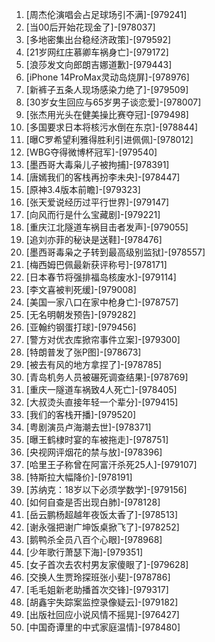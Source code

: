 
1. [周杰伦演唱会占足球场引不满]-[979241]
1. [当00后开始花现金了]-[978037]
1. [多地密集出台稳经济政策]-[979592]
1. [21岁网红庄慕卿车祸身亡]-[979172]
1. [浪莎发文向郎朗吉娜道歉]-[979443]
1. [iPhone 14ProMax灵动岛烧屏]-[978976]
1. [新裤子五条人现场感染力绝了]-[979509]
1. [30岁女生回应与65岁男子谈恋爱]-[978007]
1. [张杰用光头在健美操比赛夺冠]-[979498]
1. [多国要求日本将核污水倒在东京]-[978844]
1. [曝C罗希望利雅得胜利引进佩佩]-[978012]
1. [WBG夺得微博杯冠军]-[979540]
1. [墨西哥大毒枭儿子被拘捕]-[978391]
1. [唐嫣我们的客栈再扮李未央]-[978447]
1. [原神3.4版本前瞻]-[979323]
1. [张天爱说经历过平行世界]-[979147]
1. [向风而行是什么宝藏剧]-[979221]
1. [重庆江北隧道车祸目击者发声]-[979055]
1. [追刘亦菲的秘诀是送鞋]-[978476]
1. [墨西哥毒枭之子转到最高级别监狱]-[978557]
1. [梅西姆巴佩最新获评称号]-[978171]
1. [日本春节将强排福岛核废水]-[979114]
1. [李文喜被判死缓]-[979008]
1. [美国一家八口在家中枪身亡]-[978757]
1. [无名明朝发预告]-[979282]
1. [亚翰约钢蛋打球]-[979456]
1. [警方对优衣库掀帘事件立案]-[979300]
1. [特朗普发了张P图]-[978673]
1. [被去有风的地方拿捏了]-[978785]
1. [青岛机务人员被碾死调查结果]-[978769]
1. [重庆一隧道车祸致4人死亡]-[978405]
1. [大叔烫头直接年轻一个辈分]-[979415]
1. [我们的客栈开播]-[979520]
1. [粤剧演员卢海潮去世]-[978371]
1. [曝王鹤棣时宴的车被拖走]-[978751]
1. [央视网评烟花的禁与放]-[978396]
1. [哈里王子称曾在阿富汗杀死25人]-[979107]
1. [特斯拉大幅降价]-[978191]
1. [苏纳克：18岁以下必须学数学]-[979156]
1. [如何自查是否出现白肺]-[978128]
1. [岳云鹏杨超越年夜饭太香了]-[978513]
1. [谢永强把谢广坤饭桌掀飞了]-[978252]
1. [鹅鸭杀全员八百个心眼]-[978968]
1. [少年歌行萧瑟下海]-[979351]
1. [女子首次去农村男友家傻眼了]-[979628]
1. [交换人生贾玲探班张小斐]-[978786]
1. [毛毛姐新老助播首次交锋]-[979317]
1. [胡鑫宇失踪案监控录像疑云]-[979182]
1. [出版社回应小说风情不摇晃]-[976427]
1. [中国奇谭里的中式家庭温情]-[978480]